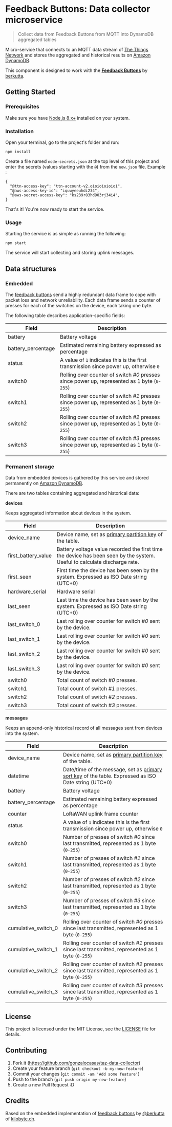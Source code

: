 # Feedback Buttons: Data collector microservice

> Collect data from Feedback Buttons from MQTT into DynamoDB aggregated tables

Micro-service that connects to an MQTT data stream of [The Things Network](https://www.thethingsnetwork.org/) and stores the aggregated and historical results on [Amazon DynamoDB](https://aws.amazon.com/dynamodb/).

This component is designed to work with the **[Feedback Buttons](https://github.com/berkutta/lora_happy_buttons_embedded/)** by  [berkutta](https://github.com/berkutta/).

## Getting Started

### Prerequisites

Make sure you have [Node.js 8.x+](https://nodejs.org/en/) installed on your system.

### Installation

Open your terminal, go to the project's folder and run:

    npm install

Create a file named `node-secrets.json` at the top level of this project and enter the secrets  (values starting with the `@`) from the `now.json` file. Example :

    {
      "@ttn-access-key": "ttn-account-v2.oioioioioioi",
      "@aws-access-key-id": "iquwyeeuhdi234",
      "@aws-secret-access-key": "ks239r83hd903rj34i4",
    }

That's it! You're now ready to start the service.

### Usage

Starting the service is as simple as running the following:

    npm start

The service will start collecting and storing uplink messages.

## Data structures

### Embedded

The [feedback buttons](https://github.com/berkutta/lora_happy_buttons_embedded/) send a highly redundant data frame to cope with packet loss and network unreliability. Each data frame sends a counter of presses for each of the switches on the device, each taking one byte.

The following table describes application-specific fields:

| Field | Description |
| --- | --- |
| battery | Battery voltage |
| battery_percentage | Estimated remaining battery expressed as percentage |
| status | A value of `1` indicates this is the first transmission since power up, otherwise `0` |
| switch0 | Rolling over counter of switch *#0* presses since power up, represented as 1 byte (`0-255`) |
| switch1 | Rolling over counter of switch *#1* presses since power up, represented as 1 byte (`0-255`) |
| switch2 | Rolling over counter of switch *#2* presses since power up, represented as 1 byte (`0-255`) |
| switch3 | Rolling over counter of switch *#3* presses since power up, represented as 1 byte (`0-255`) |

### Permanent storage

Data from embedded devices is gathered by this service and stored permanently on [Amazon DynamoDB](https://aws.amazon.com/dynamodb/).

There are two tables containing aggregated and historical data:

**devices**

Keeps aggregated information about devices in the system.

| Field | Description |
| --- | --- |
| device_name | Device name, set as [primary partition key](http://docs.aws.amazon.com/amazondynamodb/latest/developerguide/HowItWorks.CoreComponents.html#HowItWorks.CoreComponents.PrimaryKey) of the table. |
| first_battery_value | Battery voltage value recorded the first time the device has been seen by the system. Useful to calculate discharge rate. |
| first_seen | First time the device has been seen by the system. Expressed as ISO Date string (UTC+0) |
| hardware_serial | Hardware serial |
| last_seen | Last time the device has been seen by the system. Expressed as ISO Date string (UTC+0) |
| last_switch_0 | Last rolling over counter for switch *#0* sent by the device. |
| last_switch_1 | Last rolling over counter for switch *#0* sent by the device. |
| last_switch_2 | Last rolling over counter for switch *#0* sent by the device. |
| last_switch_3 | Last rolling over counter for switch *#0* sent by the device. |
| switch0 | Total count of switch *#0* presses. |
| switch1 | Total count of switch *#1* presses. |
| switch2 | Total count of switch *#2* presses. |
| switch3 | Total count of switch *#3* presses. |

**messages**

Keeps an append-only historical record of all messages sent from devices into the system.

| Field | Description |
| --- | --- |
| device_name | Device name, set as [primary partition key](http://docs.aws.amazon.com/amazondynamodb/latest/developerguide/HowItWorks.CoreComponents.html#HowItWorks.CoreComponents.PrimaryKey) of the table. |
| datetime | Date/time of the message, set as [primary sort key](http://docs.aws.amazon.com/amazondynamodb/latest/developerguide/HowItWorks.CoreComponents.html#HowItWorks.CoreComponents.PrimaryKey) of the table. Expressed as ISO Date string (UTC+0) |
| battery | Battery voltage |
| battery_percentage | Estimated remaining battery expressed as percentage |
| counter | LoRaWAN uplink frame counter |
| status | A value of `1` indicates this is the first transmission since power up, otherwise `0` |
| switch0 | Number of presses of switch *#0* since last transmitted, represented as 1 byte (`0-255`) |
| switch1 | Number of presses of switch *#1* since last transmitted, represented as 1 byte (`0-255`) |
| switch2 | Number of presses of switch *#2* since last transmitted, represented as 1 byte (`0-255`) |
| switch3 | Number of presses of switch *#3* since last transmitted, represented as 1 byte (`0-255`) |
| cumulative_switch_0 | Rolling over counter of switch *#0* presses since last transmitted, represented as 1 byte (`0-255`) |
| cumulative_switch_1 | Rolling over counter of switch *#1* presses since last transmitted, represented as 1 byte (`0-255`) |
| cumulative_switch_2 | Rolling over counter of switch *#2* presses since last transmitted, represented as 1 byte (`0-255`) |
| cumulative_switch_3 | Rolling over counter of switch *#3* presses since last transmitted, represented as 1 byte (`0-255`) |

## License

This project is licensed under the MIT License, see the [LICENSE](LICENSE) file for details.

## Contributing

1. Fork it (<https://github.com/gonzalocasas/taz-data-collector>)
2. Create your feature branch (`git checkout -b my-new-feature`)
3. Commit your changes (`git commit -am 'Add some feature'`)
4. Push to the branch (`git push origin my-new-feature`)
5. Create a new Pull Request :D

## Credits

Based on the embedded implementation of [feedback buttons](https://github.com/berkutta/lora_happy_buttons_embedded/) by  [@berkutta](https://github.com/berkutta/) of [kilobyte.ch](https://kilobyte.ch/).
